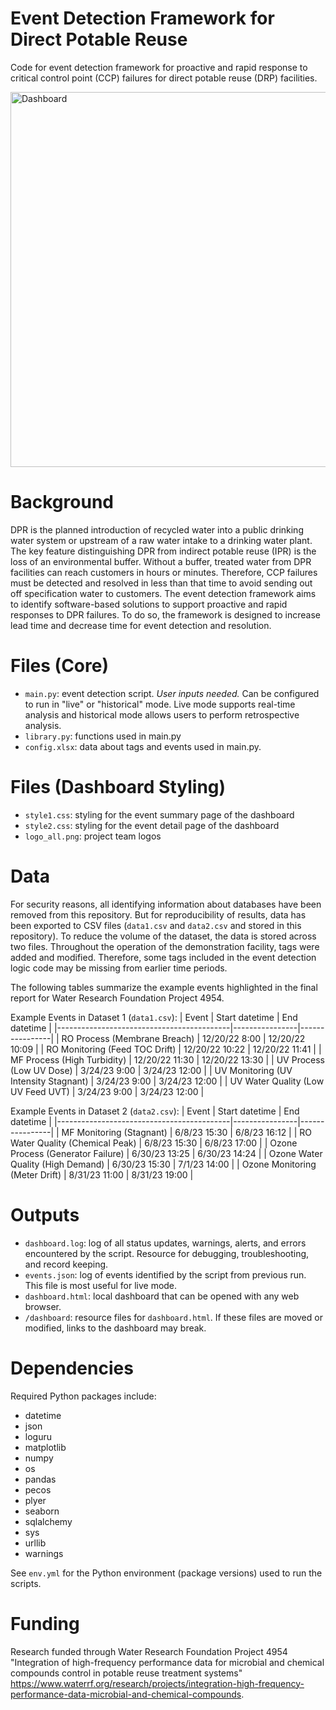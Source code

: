 # Event Detection Framework for Direct Potable Reuse
Code for event detection framework for proactive and rapid response to critical control point (CCP) failures for direct potable reuse (DRP) facilities. 

<img src="https://github.com/wraseman/dpr-event-detection/assets/14048152/9708750b-5421-4f2a-b645-132ea502e271" alt="Dashboard" width="600">

# Background
DPR is the planned introduction of recycled water into a public drinking water system or upstream of a raw water intake to a drinking water plant. The key feature distinguishing DPR from indirect potable reuse (IPR) is the loss of an environmental buffer. Without a buffer, treated water from DPR facilities can reach customers in hours or minutes. Therefore, CCP failures must be detected and resolved in less than that time to avoid sending out off specification water to customers. The event detection framework aims to identify software-based solutions to support proactive and rapid responses to DPR failures. To do so, the framework is designed to increase lead time and decrease time for event detection and resolution.

# Files (Core)
- `main.py`: event detection script. *User inputs needed.* Can be configured to run in "live" or "historical" mode. Live mode supports real-time analysis and historical mode allows users to perform retrospective analysis.
- `library.py`: functions used in main.py
- `config.xlsx`: data about tags and events used in main.py.

# Files (Dashboard Styling)
- `style1.css`: styling for the event summary page of the dashboard
- `style2.css`: styling for the event detail page of the dashboard
- `logo_all.png`: project team logos

# Data
For security reasons, all identifying information about databases have been removed from this repository. But for reproducibility of results, data has been exported to CSV files (`data1.csv` and `data2.csv` and stored in this repository). To reduce the volume of the dataset, the data is stored across two files. Throughout the operation of the demonstration facility, tags were added and modified. Therefore, some tags included in the event detection logic code may be missing from earlier time periods.

The following tables summarize the example events highlighted in the final report for Water Research Foundation Project 4954.

Example Events in Dataset 1 (`data1.csv`):
| Event                                     | Start datetime | End datetime   |
|-------------------------------------------|----------------|----------------|
| RO Process (Membrane Breach)              | 12/20/22 8:00  | 12/20/22 10:09 |
| RO Monitoring (Feed TOC Drift)            | 12/20/22 10:22 | 12/20/22 11:41 |
| MF Process (High Turbidity)               | 12/20/22 11:30 | 12/20/22 13:30 |
| UV Process (Low UV Dose)                  | 3/24/23 9:00   | 3/24/23 12:00  |
| UV Monitoring (UV Intensity Stagnant)     | 3/24/23 9:00   | 3/24/23 12:00  |
| UV Water Quality (Low UV Feed UVT)        | 3/24/23 9:00   | 3/24/23 12:00  |

Example Events in Dataset 2 (`data2.csv`):
| Event                                     | Start datetime | End datetime   |
|-------------------------------------------|----------------|----------------|
| MF Monitoring (Stagnant)                  | 6/8/23 15:30   | 6/8/23 16:12   |
| RO Water Quality (Chemical Peak)          | 6/8/23 15:30   | 6/8/23 17:00   |
| Ozone Process (Generator Failure)         | 6/30/23 13:25  | 6/30/23 14:24  |
| Ozone Water Quality (High Demand)         | 6/30/23 15:30  | 7/1/23 14:00   |
| Ozone Monitoring (Meter Drift)            | 8/31/23 11:00  | 8/31/23 19:00  |

# Outputs
- `dashboard.log`: log of all status updates, warnings, alerts, and errors encountered by the script. Resource for debugging, troubleshooting, and record keeping.
- `events.json`: log of events identified by the script from previous run. This file is most useful for live mode. 
- `dashboard.html`: local dashboard that can be opened with any web browser.
- `/dashboard`: resource files for `dashboard.html`. If these files are moved or modified, links to the dashboard may break.

# Dependencies
Required Python packages include: 
- datetime
- json
- loguru
- matplotlib
- numpy
- os
- pandas
- pecos
- plyer
- seaborn
- sqlalchemy
- sys
- urllib
- warnings

See `env.yml` for the Python environment (package versions) used to run the scripts. 

# Funding
Research funded through Water Research Foundation Project 4954 "Integration of high-frequency performance data for microbial and chemical compounds control in potable reuse treatment systems" https://www.waterrf.org/research/projects/integration-high-frequency-performance-data-microbial-and-chemical-compounds. 
